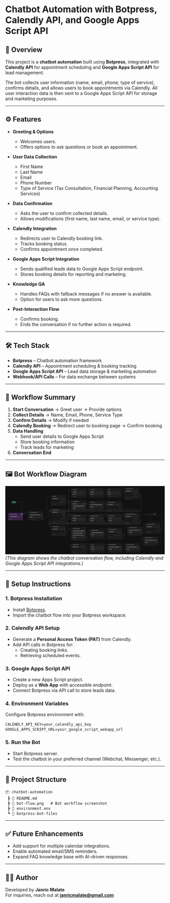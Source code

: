 # Chatbot Automation with Botpress, Calendly API, and Google Apps Script API

## 📌 Overview
This project is a **chatbot automation** built using **Botpress**, integrated with **Calendly API** for appointment scheduling and **Google Apps Script API** for lead management.  

The bot collects user information (name, email, phone, type of service), confirms details, and allows users to book appointments via Calendly. All user interaction data is then sent to a Google Apps Script API for storage and marketing purposes.

---

## ⚙️ Features
- **Greeting & Options**
  - Welcomes users.
  - Offers options to ask questions or book an appointment.

- **User Data Collection**
  - First Name  
  - Last Name  
  - Email  
  - Phone Number  
  - Type of Service (Tax Consultation, Financial Planning, Accounting Services)

- **Data Confirmation**
  - Asks the user to confirm collected details.
  - Allows modifications (first name, last name, email, or service type).

- **Calendly Integration**
  - Redirects user to Calendly booking link.  
  - Tracks booking status.  
  - Confirms appointment once completed.

- **Google Apps Script Integration**
  - Sends qualified leads data to Google Apps Script endpoint.  
  - Stores booking details for reporting and marketing.

- **Knowledge QA**
  - Handles FAQs with fallback messages if no answer is available.
  - Option for users to ask more questions.

- **Post-Interaction Flow**
  - Confirms booking.  
  - Ends the conversation if no further action is required.  

---

## 🛠️ Tech Stack
- **Botpress** – Chatbot automation framework  
- **Calendly API** – Appointment scheduling & booking tracking  
- **Google Apps Script API** – Lead data storage & marketing automation  
- **Webhook/API Calls** – For data exchange between systems  

---

## 🔄 Workflow Summary
1. **Start Conversation** → Greet user → Provide options  
2. **Collect Details** → Name, Email, Phone, Service Type  
3. **Confirm Details** → Modify if needed  
4. **Calendly Booking** → Redirect user to booking page → Confirm booking  
5. **Data Handling**  
   - Send user details to Google Apps Script  
   - Store booking information  
   - Track leads for marketing  
6. **Conversation End**  

---

## 🖼️ Bot Workflow Diagram
![Botpress Flow](./bot-flow.png)  
*(This diagram shows the chatbot conversation flow, including Calendly and Google Apps Script API integrations.)*  

---

## 🚀 Setup Instructions

### 1. Botpress Installation
- Install [Botpress](https://botpress.com/).
- Import the chatbot flow into your Botpress workspace.

### 2. Calendly API Setup
- Generate a **Personal Access Token (PAT)** from Calendly.
- Add API calls in Botpress for:
  - Creating booking links.  
  - Retrieving scheduled events.  

### 3. Google Apps Script API
- Create a new Apps Script project.
- Deploy as a **Web App** with accessible endpoint.
- Connect Botpress via API call to store leads data.

### 4. Environment Variables
Configure Botpress environment with:
```env
CALENDLY_API_KEY=your_calendly_api_key
GOOGLE_APPS_SCRIPT_URL=your_google_script_webapp_url
```

### 5. Run the Bot
- Start Botpress server.
- Test the chatbot in your preferred channel (Webchat, Messenger, etc.).

---

## 📂 Project Structure
```
📦 chatbot-automation
 ┣ 📜 README.md
 ┣ 📜 bot-flow.png   # Bot workflow screenshot
 ┣ 📜 environment.env
 ┗ 📂 botpress-bot-files
```

---

## ✅ Future Enhancements
- Add support for multiple calendar integrations.  
- Enable automated email/SMS reminders.  
- Expand FAQ knowledge base with AI-driven responses.  

---

## 👨‍💻 Author
Developed by **Janric Malate**  
For inquiries, reach out at **janricmalate@gmail.com**

